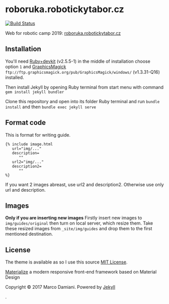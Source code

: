 # roboruka.robotickytabor.cz

[![Build Status](https://travis-ci.org/RoboticsBrno/roboruka.robotickytabor.cz.svg?branch=master)](https://travis-ci.org/RoboticsBrno/roboruka.robotickytabor.cz)

Web for robotic camp 2019: [roboruka.robotickytabor.cz](http://roboruka.robotickytabor.cz)

## Installation

You'll need [Ruby+devkit](https://rubyinstaller.org/downloads/) (v2.5.5-1) in the middle of installation choose option `1` and  [GraphicsMagick](ftp://ftp.graphicsmagick.org/pub/GraphicsMagick/windows/) `ftp://ftp.graphicsmagick.org/pub/GraphicsMagick/windows/` (v1.3.31-Q16) installed.

Then install Jekyll by opening Ruby terminal from start menu with command ```gem install jekyll bundler```

Clone this repository and open into its folder Ruby terminal and run ```bundle install``` and then ```bundle exec jekyll serve```

## Format code

This is format for writing guide. 
```
{% include image.html
   url="img/..."
   description=
      ""
   url2="img/..."
   description2=
      ""
%} 
```
If you want 2 images abreast, use url2 and description2. Otherwise use only url and description.

## Images

**Only if you are inserting new images**
Firstly insert new images to `img/guides/original` then turn on local server, which resize them. Take these resized images from `_site/img/guides` and drop them to the first mentioned destination. 

## License

The theme is available as so I use this source [MIT License][2].

[Materialize][3] a  modern responsive front-end framework based on Material Design

Copyright © 2017 Marco Damiani. Powered by <a href="http://jekyllrb.com">Jekyll</a>

[1]: https://github.com/jekyll/minima
[2]: https://opensource.org/licenses/MIT
[3]: http://materializecss.com/
.

